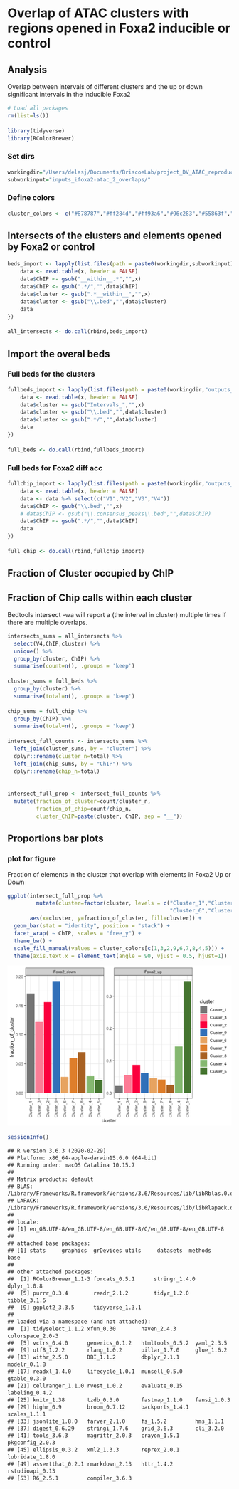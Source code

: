 Overlap of ATAC clusters with regions opened in Foxa2 inducible or
control
================

## Analysis

Overlap between intervals of different clusters and the up or down
significant intervals in the inducible Foxa2

``` r
# Load all packages
rm(list=ls())

library(tidyverse)
library(RColorBrewer)
```

### Set dirs

``` r
workingdir="/Users/delasj/Documents/BriscoeLab/project_DV_ATAC_reproduce_analysis/"
subworkinput="inputs_ifoxa2-atac_2_overlaps/"
```

### Define colors

``` r
cluster_colors <- c("#878787","#ff284d","#ff93a6","#96c283","#55863f","#edb273","#e69138","#b8742c","#3d85c6")
```

## Intersects of the clusters and elements opened by Foxa2 or control

``` r
beds_import <- lapply(list.files(path = paste0(workingdir,subworkinput), pattern="*.bed", full.names=TRUE),function(x){
    data <- read.table(x, header = FALSE)
    data$ChIP <- gsub("__within__.*","",x)
    data$ChIP <- gsub(".*/","",data$ChIP)
    data$cluster <- gsub(".*__within__","",x)
    data$cluster <- gsub("\\.bed","",data$cluster)
    data
})

all_intersects <- do.call(rbind,beds_import)
```

## Import the overal beds

### Full beds for the clusters

``` r
fullbeds_import <- lapply(list.files(path = paste0(workingdir,"outputs_cats-atac_5_kmeans"), pattern="*bed", full.names=TRUE),function(x){
    data <- read.table(x, header = FALSE)
    data$cluster <- gsub("Intervals_","",x)
    data$cluster <- gsub("\\.bed","",data$cluster)
    data$cluster <- gsub(".*/","",data$cluster)
    data
})

full_beds <- do.call(rbind,fullbeds_import)
```

### Full beds for Foxa2 diff acc

``` r
fullchip_import <- lapply(list.files(path = paste0(workingdir,"outputs_ifoxa2-atac_1"), pattern="*.bed*", full.names=TRUE),function(x){
    data <- read.table(x, header = FALSE)
    data <- data %>% select(c("V1","V2","V3","V4"))
    data$ChIP <- gsub("\\.bed","",x)
    # data$ChIP <- gsub("\\.consensus_peaks\\.bed","",data$ChIP)
    data$ChIP <- gsub(".*/","",data$ChIP)
    data
})

full_chip <- do.call(rbind,fullchip_import)
```

## Fraction of Cluster occupied by ChIP

## Fraction of Chip calls within each cluster

Bedtools intersect -wa will report a (the interval in cluster) multiple
times if there are multiple overlaps.

``` r
intersects_sums = all_intersects %>%
  select(V4,ChIP,cluster) %>% 
  unique() %>%
  group_by(cluster, ChIP) %>%
  summarise(count=n(), .groups = 'keep')

cluster_sums = full_beds %>%
  group_by(cluster) %>%
  summarise(total=n(), .groups = 'keep')

chip_sums = full_chip %>%
  group_by(ChIP) %>%
  summarise(total=n(), .groups = 'keep')

intersect_full_counts <- intersects_sums %>%
  left_join(cluster_sums, by = "cluster") %>%
  dplyr::rename(cluster_n=total) %>%
  left_join(chip_sums, by = "ChIP") %>%
  dplyr::rename(chip_n=total)


intersect_full_prop <- intersect_full_counts %>%
  mutate(fraction_of_cluster=count/cluster_n,
         fraction_of_chip=count/chip_n,
         cluster_ChIP=paste(cluster, ChIP, sep = "__"))
```

## Proportions bar plots

### plot for figure

Fraction of elements in the cluster that overlap with elements in Foxa2
Up or Down

``` r
ggplot(intersect_full_prop %>% 
         mutate(cluster=factor(cluster, levels = c("Cluster_1","Cluster_3","Cluster_2","Cluster_9",
                                                   "Cluster_6","Cluster_7","Cluster_8","Cluster_4","Cluster_5"))), 
       aes(x=cluster, y=fraction_of_cluster, fill=cluster)) +
  geom_bar(stat = "identity", position = "stack") + 
  facet_wrap( ~ ChIP, scales = "free_y") +
  theme_bw() +
  scale_fill_manual(values = cluster_colors[c(1,3,2,9,6,7,8,4,5)]) +
  theme(axis.text.x = element_text(angle = 90, vjust = 0.5, hjust=1))
```

![](ifoxa2-atac_2_intersect_plot_files/figure-gfm/unnamed-chunk-8-1.png)<!-- -->

``` r
sessionInfo()
```

    ## R version 3.6.3 (2020-02-29)
    ## Platform: x86_64-apple-darwin15.6.0 (64-bit)
    ## Running under: macOS Catalina 10.15.7
    ## 
    ## Matrix products: default
    ## BLAS:   /Library/Frameworks/R.framework/Versions/3.6/Resources/lib/libRblas.0.dylib
    ## LAPACK: /Library/Frameworks/R.framework/Versions/3.6/Resources/lib/libRlapack.dylib
    ## 
    ## locale:
    ## [1] en_GB.UTF-8/en_GB.UTF-8/en_GB.UTF-8/C/en_GB.UTF-8/en_GB.UTF-8
    ## 
    ## attached base packages:
    ## [1] stats     graphics  grDevices utils     datasets  methods   base     
    ## 
    ## other attached packages:
    ##  [1] RColorBrewer_1.1-3 forcats_0.5.1      stringr_1.4.0      dplyr_1.0.8       
    ##  [5] purrr_0.3.4        readr_2.1.2        tidyr_1.2.0        tibble_3.1.6      
    ##  [9] ggplot2_3.3.5      tidyverse_1.3.1   
    ## 
    ## loaded via a namespace (and not attached):
    ##  [1] tidyselect_1.1.2 xfun_0.30        haven_2.4.3      colorspace_2.0-3
    ##  [5] vctrs_0.4.0      generics_0.1.2   htmltools_0.5.2  yaml_2.3.5      
    ##  [9] utf8_1.2.2       rlang_1.0.2      pillar_1.7.0     glue_1.6.2      
    ## [13] withr_2.5.0      DBI_1.1.2        dbplyr_2.1.1     modelr_0.1.8    
    ## [17] readxl_1.4.0     lifecycle_1.0.1  munsell_0.5.0    gtable_0.3.0    
    ## [21] cellranger_1.1.0 rvest_1.0.2      evaluate_0.15    labeling_0.4.2  
    ## [25] knitr_1.38       tzdb_0.3.0       fastmap_1.1.0    fansi_1.0.3     
    ## [29] highr_0.9        broom_0.7.12     backports_1.4.1  scales_1.1.1    
    ## [33] jsonlite_1.8.0   farver_2.1.0     fs_1.5.2         hms_1.1.1       
    ## [37] digest_0.6.29    stringi_1.7.6    grid_3.6.3       cli_3.2.0       
    ## [41] tools_3.6.3      magrittr_2.0.3   crayon_1.5.1     pkgconfig_2.0.3 
    ## [45] ellipsis_0.3.2   xml2_1.3.3       reprex_2.0.1     lubridate_1.8.0 
    ## [49] assertthat_0.2.1 rmarkdown_2.13   httr_1.4.2       rstudioapi_0.13 
    ## [53] R6_2.5.1         compiler_3.6.3

